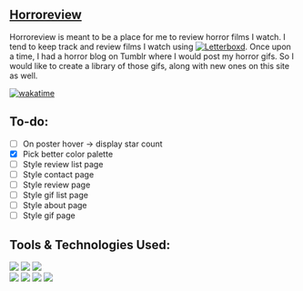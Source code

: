 [Horroreview](https://horroreview.netlify.app/)
---
Horroreview is meant to be a place for me to review horror films I watch. I tend to keep track and review films I watch using [![Letterboxd](https://img.shields.io/badge/-Letterboxd-ffffff?style=flat-square&logo=letterboxd&logoColor=00D735)](https://letterboxd.com/damiendarko/). Once upon a time, I had a horror blog on Tumblr where I would post my horror gifs. So I would like to create a library of those gifs, along with new ones on this site as well.  

[![wakatime](https://wakatime.com/badge/github/djangothesolarboy/horroreview.svg)](https://wakatime.com/badge/github/djangothesolarboy/horroreview)

To-do:
---
- [ ] On poster hover → display star count  
- [x] Pick better color palette  
- [ ] Style review list page  
- [ ] Style contact page  
- [ ] Style review page  
- [ ] Style gif list page  
- [ ] Style about page  
- [ ] Style gif page  

Tools & Technologies Used:
---
![](https://img.shields.io/badge/-HTML-ffffff?style=flat-square&logo=html5&logoColor=E34F26)
![](https://img.shields.io/badge/-CSS-ffffff?style=flat-square&logo=css3&logoColor=1572B6)
![](https://img.shields.io/badge/-JS-ffffff?style=flat-square&logo=javascript&logoColor=F7DF1E)  
![](https://img.shields.io/badge/-VScode-ffffff?style=flat-square&logo=visual-studio-code&logoColor=007ACC)
![](https://img.shields.io/badge/-Hyper-ffffff?style=flat-square&logo=hyper&logoColor=000000)
![](https://img.shields.io/badge/-Brave-ffffff?style=flat-square&logo=brave&logoColor=FB542B)
![](https://img.shields.io/badge/-Git-ffffff?style=flat-square&logo=git&logoColor=F05032)